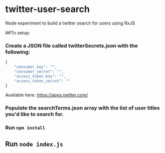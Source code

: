 # twitter-user-search
Node experiment to build a twitter search for users using RxJS

##To setup:
### Create a JSON file called twitterSecrets.json with the following:

```javascript
{
    "consumer_key": "",
    "consumer_secret": "",
    "access_token_key": "",
    "access_token_secret": ""
}
```
Available here: https://apps.twitter.com/

### Populate the searchTerms.json array with the list of user titles you'd like to search for.

### Run `npm install`

## Run `node index.js`
